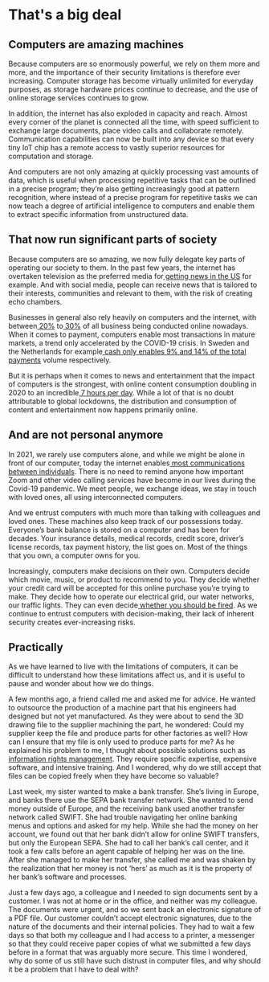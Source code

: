 # That's a big deal

## Computers are amazing machines

Because computers are so enormously powerful, we rely on them more and more, and the importance of their security limitations is therefore ever increasing. Computer storage has become virtually unlimited for everyday purposes, as storage hardware prices continue to decrease, and the use of online storage services continues to grow.

In addition, the internet has also exploded in capacity and reach. Almost every corner of the planet is connected all the time, with speed sufficient to exchange large documents, place video calls and collaborate remotely. Communication capabilities can now be built into any device so that every tiny IoT chip has a remote access to vastly superior resources for computation and storage.

And computers are not only amazing at quickly processing vast amounts of data, which is useful when processing repetitive tasks that can be outlined in a precise program; they’re also getting increasingly good at pattern recognition, where instead of a precise program for repetitive tasks we can now teach a degree of artificial intelligence to computers and enable them to extract specific information from unstructured data.

## That now run significant parts of society

Because computers are so amazing, we now fully delegate key parts of operating our society to them. In the past few years, the internet has overtaken television as the preferred media for[ getting news in the US](https://www.pewresearch.org/fact-tank/2019/09/11/key-findings-about-the-online-news-landscape-in-america/) for example. And with social media, people can receive news that is tailored to their interests, communities and relevant to them, with the risk of creating echo chambers.

Businesses in general also rely heavily on computers and the internet, with between[ 20%](https://fred.stlouisfed.org/series/ECOMPCTSA) to[ 30%](https://www.ibisworld.com/us/bed/percentage-of-business-conducted-online/88090/#:~:text=Instead%2C%20this%20has%20spurred%20an,29.6%25%20of%20all%20business%20activity.) of all business being conducted online nowadays. When it comes to payment, computers enable most transactions in mature markets, a trend only accelerated by the COVID-19 crisis. In Sweden and the Netherlands for example[ cash only enables 9% and 14% of the total payments](https://www.mckinsey.com/~/media/mckinsey/industries/financial%20services/our%20insights/accelerating%20winds%20of%20change%20in%20global%20payments/2020-mckinsey-global-payments-report-vf.pdf) volume respectively.

But it is perhaps when it comes to news and entertainment that the impact of computers is the strongest, with online content consumption doubling in 2020 to an incredible[ 7 hours per day](https://www.forbes.com/sites/johnkoetsier/2020/09/26/global-online-content-consumption-doubled-in-2020/?sh=5db85cd12fde). While a lot of that is no doubt attributable to global lockdowns, the distribution and consumption of content and entertainment now happens primarily online.

## And are not personal anymore

In 2021, we rarely use computers alone, and while we might be alone in front of our computer, today the internet enables[ most communications between individuals](https://wearesocial.com/blog/2021/01/digital-2021-the-latest-insights-into-the-state-of-digital). There is no need to remind anyone how important Zoom and other video calling services have become in our lives during the Covid-19 pandemic. We meet people, we exchange ideas, we stay in touch with loved ones, all using interconnected computers.

And we entrust computers with much more than talking with colleagues and loved ones. These machines also keep track of our possessions today. Everyone’s bank balance is stored on a computer and has been for decades. Your insurance details, medical records, credit score, driver’s license records, tax payment history, the list goes on. Most of the things that you own, a computer owns for you.

Increasingly, computers make decisions on their own. Computers decide which movie, music, or product to recommend to you. They decide whether your credit card will be accepted for this online purchase you’re trying to make. They decide how to operate our electrical grid, our water networks, our traffic lights. They can even decide[ whether you should be fired](https://www.bloomberg.com/news/features/2021-06-28/fired-by-bot-amazon-turns-to-machine-managers-and-workers-are-losing-out). As we continue to entrust computers with decision-making, their lack of inherent security creates ever-increasing risks.

## Practically

As we have learned to live with the limitations of computers, it can be difficult to understand how these limitations affect us, and it is useful to pause and wonder about how we do things.

A few months ago, a friend called me and asked me for advice. He wanted to outsource the production of a machine part that his engineers had designed but not yet manufactured. As they were about to send the 3D drawing file to the supplier machining the part, he wondered: Could my supplier keep the file and produce parts for other factories as well? How can I ensure that my file is only used to produce parts for me? As he explained his problem to me, I thought about possible solutions such as[ information rights management](https://en.wikipedia.org/wiki/Information_rights_management). They require specific expertise, expensive software, and intensive training. And I wondered, why do we still accept that files can be copied freely when they have become so valuable?

Last week, my sister wanted to make a bank transfer. She’s living in Europe, and banks there use the SEPA bank transfer network. She wanted to send money outside of Europe, and the receiving bank used another transfer network called SWIFT. She had trouble navigating her online banking menus and options and asked for my help. While she had the money on her account, we found out that her bank didn’t allow for online SWIFT transfers, but only the European SEPA. She had to call her bank’s call center, and it took a few calls before an agent capable of helping her was on the line. After she managed to make her transfer, she called me and was shaken by the realization that her money is not ‘hers’ as much as it is the property of her bank’s software and processes.

Just a few days ago, a colleague and I needed to sign documents sent by a customer. I was not at home or in the office, and neither was my colleague. The documents were urgent, and so we sent back an electronic signature of a PDF file. Our customer couldn’t accept electronic signatures, due to the nature of the documents and their internal policies. They had to wait a few days so that both my colleague and I had access to a printer, a messenger so that they could receive paper copies of what we submitted a few days before in a format that was arguably more secure. This time I wondered, why do some of us still have such distrust in computer files, and why should it be a problem that I have to deal with?

